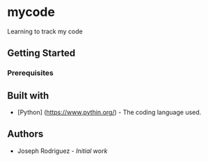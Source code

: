 # mycode
Learning to track my code
## Getting Started
### Prerequisites
## Built with
* [Python] (https://www.pythin.org/) - The coding language used.
## Authors
* Joseph Rodriguez - *Initial work*
